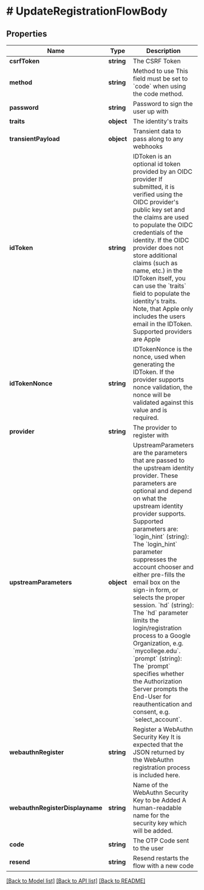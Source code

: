 # # UpdateRegistrationFlowBody

## Properties

Name | Type | Description | Notes
------------ | ------------- | ------------- | -------------
**csrfToken** | **string** | The CSRF Token | [optional]
**method** | **string** | Method to use  This field must be set to &#x60;code&#x60; when using the code method. |
**password** | **string** | Password to sign the user up with |
**traits** | **object** | The identity&#39;s traits |
**transientPayload** | **object** | Transient data to pass along to any webhooks | [optional]
**idToken** | **string** | IDToken is an optional id token provided by an OIDC provider  If submitted, it is verified using the OIDC provider&#39;s public key set and the claims are used to populate the OIDC credentials of the identity. If the OIDC provider does not store additional claims (such as name, etc.) in the IDToken itself, you can use the &#x60;traits&#x60; field to populate the identity&#39;s traits. Note, that Apple only includes the users email in the IDToken.  Supported providers are Apple | [optional]
**idTokenNonce** | **string** | IDTokenNonce is the nonce, used when generating the IDToken. If the provider supports nonce validation, the nonce will be validated against this value and is required. | [optional]
**provider** | **string** | The provider to register with |
**upstreamParameters** | **object** | UpstreamParameters are the parameters that are passed to the upstream identity provider.  These parameters are optional and depend on what the upstream identity provider supports. Supported parameters are: &#x60;login_hint&#x60; (string): The &#x60;login_hint&#x60; parameter suppresses the account chooser and either pre-fills the email box on the sign-in form, or selects the proper session. &#x60;hd&#x60; (string): The &#x60;hd&#x60; parameter limits the login/registration process to a Google Organization, e.g. &#x60;mycollege.edu&#x60;. &#x60;prompt&#x60; (string): The &#x60;prompt&#x60; specifies whether the Authorization Server prompts the End-User for reauthentication and consent, e.g. &#x60;select_account&#x60;. | [optional]
**webauthnRegister** | **string** | Register a WebAuthn Security Key  It is expected that the JSON returned by the WebAuthn registration process is included here. | [optional]
**webauthnRegisterDisplayname** | **string** | Name of the WebAuthn Security Key to be Added  A human-readable name for the security key which will be added. | [optional]
**code** | **string** | The OTP Code sent to the user | [optional]
**resend** | **string** | Resend restarts the flow with a new code | [optional]

[[Back to Model list]](../../README.md#models) [[Back to API list]](../../README.md#endpoints) [[Back to README]](../../README.md)
